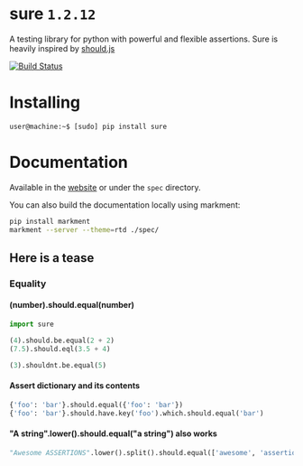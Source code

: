# sure `1.2.12`

A testing library for python with powerful and flexible assertions. Sure is heavily inspired by [should.js](https://github.com/visionmedia/should.js/)

[![Build Status](https://travis-ci.org/gabrielfalcao/sure.png?branch=master)](https://travis-ci.org/gabrielfalcao/sure)

# Installing

    user@machine:~$ [sudo] pip install sure


# Documentation

Available in the [website](http://falcao.it/sure) or under the `spec` directory.

You can also build the documentation locally using markment:

```bash
pip install markment
markment --server --theme=rtd ./spec/
```


## Here is a tease

### Equality

#### (number).should.equal(number)

```python
import sure

(4).should.be.equal(2 + 2)
(7.5).should.eql(3.5 + 4)

(3).shouldnt.be.equal(5)
```

#### Assert dictionary and its contents

```python
{'foo': 'bar'}.should.equal({'foo': 'bar'})
{'foo': 'bar'}.should.have.key('foo').which.should.equal('bar')
```

#### "A string".lower().should.equal("a string") also works

```python
"Awesome ASSERTIONS".lower().split().should.equal(['awesome', 'assertions'])
```
